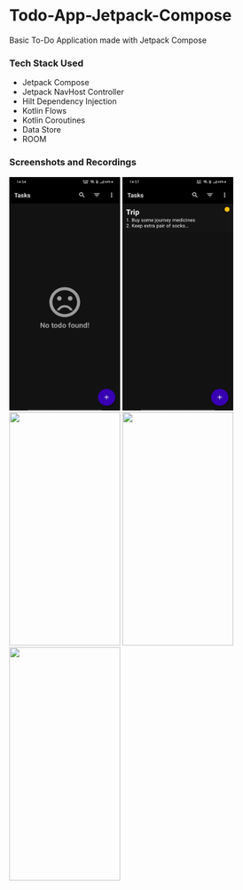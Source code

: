 # Todo-App-Jetpack-Compose
Basic To-Do Application made with Jetpack Compose

### Tech Stack Used
- Jetpack Compose
- Jetpack NavHost Controller
- Hilt Dependency Injection
- Kotlin Flows
- Kotlin Coroutines
- Data Store
- ROOM

### Screenshots and Recordings
<img src="https://github.com/mRahulJain/Todo-App-Jetpack-Compose/blob/master/app/src/main/assets/image1.jpg" width="200" height="420"/>
<img src="https://github.com/mRahulJain/Todo-App-Jetpack-Compose/blob/master/app/src/main/assets/image2.jpg" width="200" height="420"/>
<img src="https://github.com/mRahulJain/Todo-App-Jetpack-Compose/blob/master/app/src/main/assets/video1.jpg" width="200" height="420"/>
<img src="https://github.com/mRahulJain/Todo-App-Jetpack-Compose/blob/master/app/src/main/assets/video2.jpg" width="200" height="420"/>
<img src="https://github.com/mRahulJain/Todo-App-Jetpack-Compose/blob/master/app/src/main/assets/video3.jpg" width="200" height="420"/>
